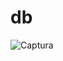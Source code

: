 # db
![Captura](https://user-images.githubusercontent.com/111689936/201492110-a06733ec-5e01-4769-a7ee-f0f74ac1f450.PNG)

